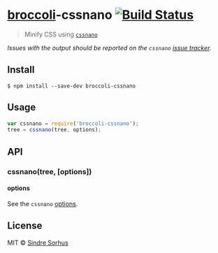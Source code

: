 # [broccoli](https://github.com/joliss/broccoli)-cssnano [![Build Status](https://travis-ci.org/sindresorhus/broccoli-cssnano.svg?branch=master)](https://travis-ci.org/sindresorhus/broccoli-cssnano)

> Minify CSS using [`cssnano`](https://github.com/ben-eb/cssnano)

*Issues with the output should be reported on the `cssnano` [issue tracker](https://github.com/ben-eb/cssnano/issues).*


## Install

```
$ npm install --save-dev broccoli-cssnano
```


## Usage

```js
var cssnano = require('broccoli-cssnano');
tree = cssnano(tree, options);
```


## API

### cssnano(tree, [options])

#### options

See the `cssnano` [options](https://github.com/ben-eb/cssnano#options).


## License

MIT © [Sindre Sorhus](http://sindresorhus.com)
